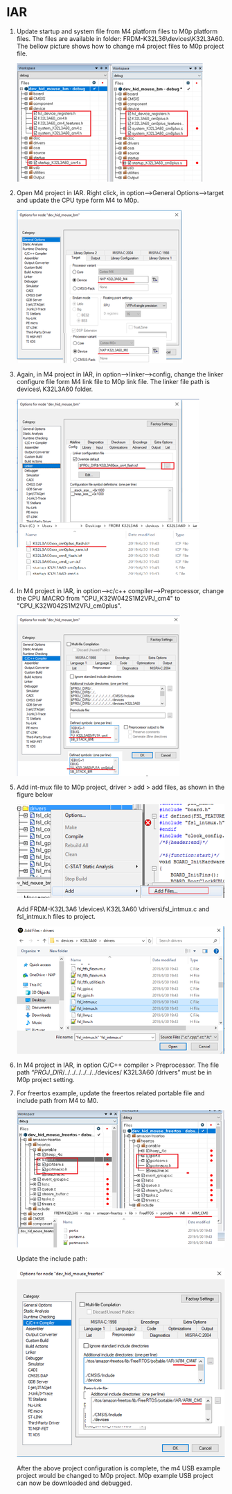 # IAR

1.  Update startup and system file from M4 platform files to M0p platform files. The files are available in folder: FRDM-K32L36\\devices\\K32L3A60. The bellow picture shows how to change m4 project files to M0p project file.

    ![](../images/image2.png)

2.  Open M4 project in IAR. Right click, in option--\>General Options--\>target and update the CPU type form M4 to M0p.

    ![](../images/image3.png)

3.  Again, in M4 project in IAR, in option--\>linker--\>config, change the linker configure file form M4 link file to M0p link file. The linker file path is devices\\ K32L3A60 folder.

    ![](../images/image4.png)

4.  In M4 project in IAR, in option--\>c/c++ compiler--\>Preprocessor, change the CPU MACRO from "CPU\_K32W042S1M2VPJ\_cm4" to "CPU\_K32W042S1M2VPJ\_cm0plus".

    ![](../images/image5.png)

5.  Add int-mux file to M0p project, driver \> add \> add files, as shown in the figure below

    ![](../images/image6.png)

    Add FRDM-K32L3A6 \\devices\\ K32L3A60 \\drivers\\fsl\_intmux.c and fsl\_intmux.h files to project.

    ![](../images/image7.png)

6.  In M4 project in IAR, in option C/C++ compiler \> Preprocessor. The file path “$PROJ\_DIR$/../../../../../../devices/ K32L3A60 /drivers” must be in M0p project setting.
7.  For freertos example, update the freertos related portable file and include path from M4 to M0.

    ![](../images/image8.png)

    Update the include path:

    ![](../images/image9.png)

    After the above project configuration is complete, the m4 USB example project would be changed to M0p project. M0p example USB project can now be downloaded and debugged.


